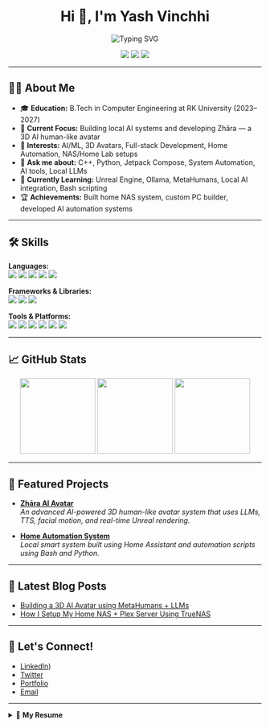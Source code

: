 <h1 align="center">Hi 👋, I'm Yash Vinchhi</h1>
<p align="center">
  <img src="https://readme-typing-svg.demolab.com?font=Fira+Code&duration=2000&pause=1000&color=F7A41D&center=true&vCenter=true&width=435&lines=Computer+Engineering+Student;Open+Source+Enthusiast;Building+Zhara+AI+Avatar+Project;Tech+Lover+%7C+Creative+Thinker" alt="Typing SVG" />
</p>

<p align="center">
  <a href="mailto:yashvinchhi@gmail.com"><img src="https://img.shields.io/badge/Email-D14836?style=flat-square&logo=gmail&logoColor=white"/></a>
  <a href="https://www.linkedin.com/in/yvinchhi/"><img src="https://img.shields.io/badge/LinkedIn-blue?style=flat-square&logo=linkedin&logoColor=white"/></a>
  <a href="https://yashvinchhi.dev"><img src="https://img.shields.io/badge/Portfolio-222222?style=flat-square&logo=google-chrome&logoColor=white"/></a>
</p>

---

## 👨‍💻 About Me

- 🎓 **Education:** B.Tech in Computer Engineering at RK University (2023–2027)
- 💼 **Current Focus:** Building local AI systems and developing Zhāra — a 3D AI human-like avatar
- 🔭 **Interests:** AI/ML, 3D Avatars, Full-stack Development, Home Automation, NAS/Home Lab setups
- 💬 **Ask me about:** C++, Python, Jetpack Compose, System Automation, AI tools, Local LLMs
- 🌱 **Currently Learning:** Unreal Engine, Ollama, MetaHumans, Local AI integration, Bash scripting
- 🏆 **Achievements:** Built home NAS system, custom PC builder, developed AI automation systems

---

## 🛠️ Skills

**Languages:**  
<img src="https://img.shields.io/badge/C++-00599C?style=flat&logo=c%2B%2B&logoColor=white"/> <img src="https://img.shields.io/badge/Python-3776AB?style=flat&logo=python&logoColor=white"/> <img src="https://img.shields.io/badge/Kotlin-0095D5?style=flat&logo=kotlin&logoColor=white"/> <img src="https://img.shields.io/badge/HTML-E34F26?style=flat&logo=html5&logoColor=white"/> <img src="https://img.shields.io/badge/SQL-4479A1?style=flat&logo=mysql&logoColor=white"/>

**Frameworks & Libraries:**  
<img src="https://img.shields.io/badge/Jetpack%20Compose-4285F4?style=flat&logo=android&logoColor=white"/> <img src="https://img.shields.io/badge/Unreal%20Engine-000000?style=flat&logo=unrealengine&logoColor=white"/> <img src="https://img.shields.io/badge/React-61DAFB?style=flat&logo=react&logoColor=black"/>  

**Tools & Platforms:**  
<img src="https://img.shields.io/badge/Ollama-101010?style=flat&logoColor=white"/> <img src="https://img.shields.io/badge/Home%20Assistant-41BDF5?style=flat&logo=home-assistant&logoColor=white"/> <img src="https://img.shields.io/badge/TrueNAS-0095D5?style=flat&logoColor=white"/> <img src="https://img.shields.io/badge/Docker-2496ED?style=flat&logo=docker&logoColor=white"/> <img src="https://img.shields.io/badge/Git-F05032?style=flat&logo=git&logoColor=white"/> <img src="https://img.shields.io/badge/Visual%20Studio%20Code-007ACC?style=flat&logo=visual-studio-code&logoColor=white"/>

---

## 📈 GitHub Stats

<p align="center">
  <img src="https://github-readme-stats.vercel.app/api?username=yvinchhi&show_icons=true&theme=github_dark&hide=issues" height="150"/>
  <img src="https://github-readme-streak-stats.herokuapp.com?user=yvinchhi&theme=github-dark-blue&date_format=M%20j%5B%2C%20Y%5D" height="150"/>
  <img src="https://github-readme-stats.vercel.app/api/top-langs/?username=yvinchhi&layout=compact&theme=github_dark" height="150"/>
</p>

---

## 🌟 Featured Projects

- [**Zhāra AI Avatar**](https://github.com/yvinchhi/zhara)  
  _An advanced AI-powered 3D human-like avatar system that uses LLMs, TTS, facial motion, and real-time Unreal rendering._

- [**Home Automation System**](https://github.com/yvinchhi/home-automation)  
  _Local smart system built using Home Assistant and automation scripts using Bash and Python._

---

## 📰 Latest Blog Posts

<!-- BLOG-POST-LIST:START -->
- [Building a 3D AI Avatar using MetaHumans + LLMs](https://yourblog.com/building-ai-avatar)
- [How I Setup My Home NAS + Plex Server Using TrueNAS](https://yourblog.com/truenas-setup)
<!-- BLOG-POST-LIST:END -->

---

## 🤝 Let's Connect!

- [LinkedIn](https://www.linkedin.com/in/yash-h-vinchhi/))
- [Twitter](https://www.linkedin.com/in/yash-h-vinchhi/)
- [Portfolio](https://yashvinchhi.dev)
- [Email](mailto:yashhvinchhi@gmail.com)

---

<details>
  <summary>📃 <b>My Resume</b></summary>
  <p>
    You can view or download my resume <a href="https://yashvinchhi.dev/resume.pdf">here</a>.
  </p>
</details>

